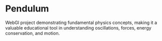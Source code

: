 # Pendulum
WebGl project demonstrating fundamental physics concepts, making it a valuable educational tool in understanding oscillations, forces, energy conservation, and motion.
